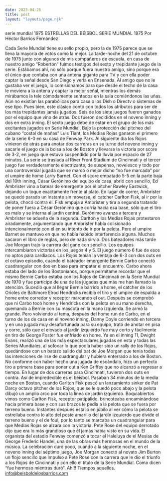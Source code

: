 ```yaml
---
date: 2023-04-26
title: post
layout: "layouts/page.njk"
---
```

serie mundial 1975
ESTRELLAS DEL BÉISBOL
SERIE MUNDIAL 1975
Por Héctor Barrios Fernández

Cada Serie Mundial tiene su sello propio, pero la de 1975 parece que se lleva la mayoría de votos como la mejor. La tarde-noche del 21 de octubre de 1975 junto con algunos de mis compañeros de escuela, en casa de nuestro amigo “Robertón” fuimos testigos del sexto y trepidante juego de la serie. Estábamos ahí, no sólo porque fuera nuestro amigo, sino porque era el único que contaba con una antena gigante para TV y con ella poder captar la señal desde San Diego y verla en Ensenada. Al amigo que no le gustaba ver el juego, lo comisionamos para que desde el techo de la casa le moviera a la antena y captar la mejor señal, mientras los demás mirábamos la tele cómodamente sentados en la sala comiéndonos las uñas. Aún no existían las parabólicas para casa o los Dish o Directv o sistemas de ese tipo.
Pues bien, este clásico contó con todos los atributos para ser de los más trepidantes jamás jugados. Seis de los siete juegos fueron ganados por el equipo que vino de atrás. Dos fueron decididos en el noveno inning y dos en extra inning. El sexto juego debe de estar en el grupo de los más excitantes jugados en Serie Mundial.
Bajo la protección del pitcheo del cubano “costal de mañas” Luis Tiant, los Medias Rojas ganaron el primero de la serie 6-0 en su casa de Fenway Park. Al siguiente día los Rojos vinieron de atrás para anotar dos carreras en su turno del noveno inning y sacarle el juego de la bolsa a los de Boston y llevarse la victoria por score de 3-2, en juego que estuvo suspendido por la lluvia por espacio de 27 minutos. La serie se traslada al River Front Stadium de Cincinnati y el tercer juego fue verdaderamente electrizante, de suspenso, novelesco y todo por una controversial jugada que se marcó o mejor dicho “no fue marcada” por el umpire de home Larry Barnet. Con el score empatado 5-5 en la parte baja del 10th inning, César Gerónimo del equipo de casa, abrió con sencillo, Ed Ambrister vino a batear de emergente por el pitcher Rawley Eastwick, dejando un toque exactamente frente al plato. En lugar de correr, Ambrister se quedó parado un instante sin moverse, el catcher Carlton Fisk, al ir por la pelota, chocó contra él. Fisk empuja a Ambrister y tira a segunda tratando de poner fuera a César Gerónimo que corría hacia esa base, sólo que el tiro es malo y se interna al jardín central. Gerónimo avanza a tercera y Ambrister se adueña de la segunda. Carlton y los Medias Rojas protestaron airadamente, argumentando que Ambrister había colisionado intencionalmente  con él en su intento de ir por la pelota. Pero el umpire Barnet se mantuvo en que no había habido interferencia alguna. Muchos sacaron el libro de reglas, pero de nada sirvió. Dos bateadores más tarde Joe Morgan trajo la carrera del gane con sencillo. Los equipos intercambiaron victorias en los juegos 4 y 5. El juego número  6 fue de esos no aptos para cardiacos. Los Rojos tenían la ventaja de 6-3 con dos outs en el octavo episodio, cuando el bateador emergente Bernie Carbo conectó cuadrangular con dos en base para empatar el encuentro. Carbo ahora estaba del lado de los Bostonianos, porque permítame recordar que el mismo Bernie Carbo estaba con los Rojos de Cincinnati en la Serie Mundial de 1970 y fue partícipe de una de las jugadas que más me han llamado la atención. Sucedió que al llegar Bernie barrido a home, el catcher de los Orioles de Baltimore Elrod Hendricks recibía el tiro y el umpire de espalda a home entre corredor y receptor marcando el out. Después se comprobó que ni Carbo tocó home y Hendricks con la pelota en su mano derecha, quemando a Bernie con su mascota en la mano izquierda. Se armó la grande.
Pero volviendo al tema, después del home run de Carbo, en el turno de los de casa en el noveno inning, Danny Doyle corriendo en tercera y en una jugada muy desafortunada para su equipo, trató de anotar en pisa y corre, sólo que el elevado al jardín izquierdo fue muy corto y fácilmente en tiro de George Foster fue enfriado en home. Ya en el inning 11, Dwight Evans, realizó una de las más espectaculares jugadas en esta y todas las Series Mundiales, al sofocar lo que podía haber sido un rally de los Rojos, quedándose con un batazo salido del bat de Joe Morgan que tenía todas las intenciones de irse de cuadrangular y hubiera enterrado a los de Boston. No conforme con haber hecho una jugada de escándalo, hizo un perfecto tiro a primera base para poner out a Ken Griffey que no alcanzó a regresar a tiempo. En lugar de dos carreras para Cincinnati, tuvieron dos outs en contra. Así de impredecible es el béisbol. Pasaban 34 minutos de la media noche en Boston, cuando Carlton Fisk pescó un lanzamiento sinker de Pat Darcy octavo pitcher de los Rojos, que se le quedó poco abajo y la pelota dibujó un amplio arco por toda la línea de jardín izquierdo. Boquiabiertos vimos como Carlton Fisk, receptor patipálido, brincoteaba encaminándose hacia primera base y con sus brazos le pedía a la pelota que se fuera por terreno bueno. Instantes después estalló en júbilo al ver cómo la pelota se estrellaba contra lo alto del poste amarillo del jardín izquierdo que divide el terreno bueno y el de foul, por lo tanto se marcaba un cuadrangular para que Medias Rojas se alzara con la victoria. Pete Rose del equipo derrotado dijo que era lo más grandioso que él jamás había visto en su vida. El organista del estadio Fenway comenzó a tocar el Haleluya de el Mesías de George Frederic Handel, una de las obras más hermosas en el mundo de la música.
La celebración duró poco, cuando a la siguiente noche, en el noveno inning del séptimo juego, Joe Morgan conectó al novato Jim Burton un flojo sencillo que impulso a Pete Rose con la carrera que le dio el triunfo a los Rojos de Cincinnati y con ello el título de la Serie Mundial. Como dicen “fue hermoso mientras duró”. Ah!!! Tiempos aquellos.
info@beisboldelosbarrios.com